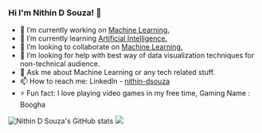 ### Hi I'm Nithin D Souza! 👋

- 🔭 I’m currently working on [Machine Learning.](https://en.wikipedia.org/wiki/Machine_learning)
- 🌱 I’m currently learning [Artificial Intelligence.](https://en.wikipedia.org/wiki/Artificial_intelligence)
- 👯 I’m looking to collaborate on [Machine Learning.](https://en.wikipedia.org/wiki/Machine_learning)
- 🤔 I’m looking for help with best way of data visualization techniques for non-technical audience.
- 💬 Ask me about Machine Learning or any tech related stuff.
- 📫 How to reach me: LinkedIn - [nithin-dsouza](https://www.linkedin.com/in/nithin-dsouza-b87721147/)
- ⚡ Fun fact: I love playing video games in my free time, Gaming Name : Boogha

![Nithin D Souza's GitHub stats](https://github-readme-stats.vercel.app/api?username=nithindsouza&show_icons=true&theme=radical)
<img src= "https://github-readme-stats.vercel.app/api/top-langs/?username=nithindsouza&&show_icons=true&title_color=ffffff&icon_color=bb2acf&text_color=daf7dc&bg_color=151515">



